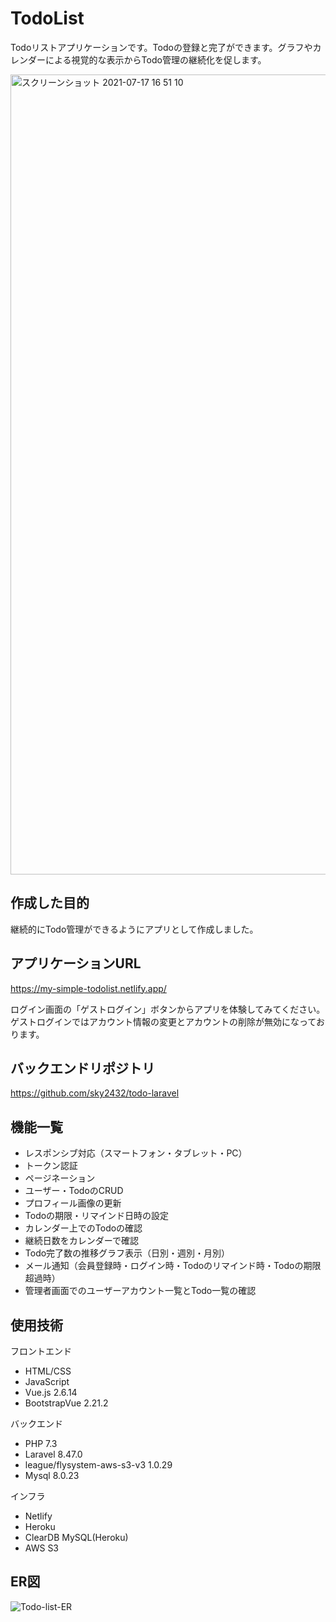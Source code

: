 # TodoList
Todoリストアプリケーションです。Todoの登録と完了ができます。グラフやカレンダーによる視覚的な表示からTodo管理の継続化を促します。

<img width="1280" alt="スクリーンショット 2021-07-17 16 51 10" src="https://user-images.githubusercontent.com/55875685/126030257-96b35d4b-c12f-42a9-a853-eb03835ddb79.png">

## 作成した目的
継続的にTodo管理ができるようにアプリとして作成しました。

## アプリケーションURL
https://my-simple-todolist.netlify.app/

ログイン画面の「ゲストログイン」ボタンからアプリを体験してみてください。ゲストログインではアカウント情報の変更とアカウントの削除が無効になっております。

## バックエンドリポジトリ
https://github.com/sky2432/todo-laravel

## 機能一覧
- レスポンシブ対応（スマートフォン・タブレット・PC）
- トークン認証
- ページネーション
- ユーザー・TodoのCRUD
- プロフィール画像の更新
- Todoの期限・リマインド日時の設定
- カレンダー上でのTodoの確認
- 継続日数をカレンダーで確認
- Todo完了数の推移グラフ表示（日別・週別・月別）
- メール通知（会員登録時・ログイン時・Todoのリマインド時・Todoの期限超過時）
- 管理者画面でのユーザーアカウント一覧とTodo一覧の確認

## 使用技術
フロントエンド
- HTML/CSS
- JavaScript
- Vue.js 2.6.14
- BootstrapVue 2.21.2

バックエンド
- PHP 7.3
- Laravel 8.47.0
- league/flysystem-aws-s3-v3 1.0.29
- Mysql 8.0.23

インフラ
- Netlify
- Heroku
- ClearDB MySQL(Heroku)
- AWS S3

## ER図
![Todo-list-ER](https://user-images.githubusercontent.com/55875685/126053239-f651fbcf-4282-4c66-a28b-3877bf4a8212.png)